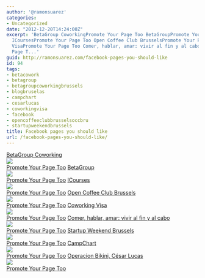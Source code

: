 ```yaml
---
author: '@ramonsuarez'
categories:
- Uncategorized
date: "2012-12-20T14:24:00Z"
excerpt: 'BetaGroup CoworkingPromote Your Page Too BetaGroupPromote Your Page Too
  ICoursesPromote Your Page Too Open Coffee Club BrusselsPromote Your Page Too Coworking
  VisaPromote Your Page Too Comer, hablar, amar: vivir al fin y al caboPromote Your
  Page T...'
guid: http://ramonsuarez.com/facebook-pages-you-should-like
id: 94
tags:
- betacowork
- betagroup
- betagroupcoworkingbrussels
- blogbruselas
- campchart
- cesarlucas
- coworkingvisa
- facebook
- opencoffeeclubbrusselsoccbru
- startupweekendbrussels
title: Facebook pages you should like
url: /facebook-pages-you-should-like/
---
```


[BetaGroup Coworking](http://www.facebook.com/betagroup.coworking "BetaGroup Coworking")  
[![](http://badge.facebook.com/badge/135622239824810.971.1853643927.png)](http://www.facebook.com/betagroup.coworking "BetaGroup Coworking")  
[Promote Your Page Too](https://www.facebook.com/advertising "Make your own badge!") [BetaGroup](http://www.facebook.com/betagroup "BetaGroup")  
[![](http://badge.facebook.com/badge/136673013055833.1049.564588691.png)](http://www.facebook.com/betagroup "BetaGroup")  
[Promote Your Page Too](https://www.facebook.com/advertising "Make your own badge!") [ICourses](http://www.facebook.com/icourses.be "ICourses")  
[![](http://badge.facebook.com/badge/461926380514375.2864.946542786.png)](http://www.facebook.com/icourses.be "ICourses")  
[Promote Your Page Too](https://www.facebook.com/advertising "Make your own badge!") [Open Coffee Club Brussels](http://www.facebook.com/Open.Coffee.Club.Brussels "Open Coffee Club Brussels")  
[![](http://badge.facebook.com/badge/436777519702168.2346.696994515.png)](http://www.facebook.com/Open.Coffee.Club.Brussels "Open Coffee Club Brussels")  
[Promote Your Page Too](https://www.facebook.com/advertising "Make your own badge!") [Coworking Visa](http://www.facebook.com/coworking.visa "Coworking Visa")  
[![](http://badge.facebook.com/badge/116707675078368.694.1849096436.png)](http://www.facebook.com/coworking.visa "Coworking Visa")  
[Promote Your Page Too](https://www.facebook.com/advertising "Make your own badge!") [Comer, hablar, amar: vivir al fin y al cabo](http://www.facebook.com/blogbruselas "Comer, hablar, amar: vivir al fin y al cabo")  
[![](http://badge.facebook.com/badge/14471236332.4479.1225991832.png)](http://www.facebook.com/blogbruselas "Comer, hablar, amar: vivir al fin y al cabo")  
[Promote Your Page Too](https://www.facebook.com/advertising "Make your own badge!") [Startup Weekend Brussels](http://www.facebook.com/swbru "Startup Weekend Brussels")  
[![](http://badge.facebook.com/badge/177374128953066.2462.1637841560.png)](http://www.facebook.com/swbru "Startup Weekend Brussels")  
[Promote Your Page Too](https://www.facebook.com/advertising "Make your own badge!") [CampChart](http://www.facebook.com/CampChart "CampChart")  
[![](http://badge.facebook.com/badge/313959275378859.1300.813687713.png)](http://www.facebook.com/CampChart "CampChart")  
[Promote Your Page Too](https://www.facebook.com/advertising "Make your own badge!") [Operacion Bikini, César Lucas](http://www.facebook.com/pages/Operacion-Bikini-C%C3%A9sar-Lucas/426844757368498 "Operacion Bikini, César Lucas")  
[![](http://badge.facebook.com/badge/426844757368498.2603.1665655003.png)](http://www.facebook.com/pages/Operacion-Bikini-C%C3%A9sar-Lucas/426844757368498 "Operacion Bikini, César Lucas")  
[Promote Your Page Too](https://www.facebook.com/advertising "Make your own badge!")